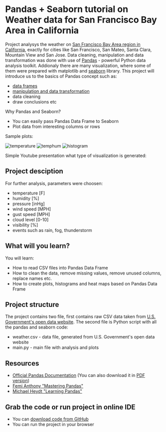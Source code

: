 # Pandas + Seaborn tutorial on Weather data for San Francisco Bay Area in California

Project analysys the weather on [San Francisco Bay Area region in California](https://en.wikipedia.org/wiki/San_Francisco_Bay_Area), exactly for cities like San Francisco, San Mateo, Santa Clara, Mountain View and San Jose.
Data cleaning, manipulation and data transformation was done with use of [Pandas](http://pandas.pydata.org/) - powerful Python data analysis toolkit. 
Addionaly there are many visualization, where some of them were prepared with matplotlib and [seaborn](https://seaborn.pydata.org/) library.
This project will introduce us to the basics of Pandas concept such as: 
* [data frames](http://pandas.pydata.org/pandas-docs/stable/generated/pandas.DataFrame.html)
* [manipulation and data transformation](https://www.analyticsvidhya.com/blog/2016/01/12-pandas-techniques-python-data-manipulation/)
* data cleaning 
* draw conclusions etc

Why Pandas and Seaborn?
+ You can easily pass Pandas Data Frame to Seaborn
+ Plot data from interesting columns or rows

Sample plots:

![temperature](https://user-images.githubusercontent.com/11740059/27057008-8975a544-4fca-11e7-8f7c-33091ed7f21e.jpg)
![temphum](https://user-images.githubusercontent.com/11740059/27057007-896ecd6e-4fca-11e7-91b6-88b25cc4baa9.jpg)
![histogram](https://user-images.githubusercontent.com/11740059/27057006-89682f5e-4fca-11e7-983c-3c792115946b.jpg)

Simple Youtube presentation what type of visualization is generated:



## Project desciption

For further analysis, parameters were choosen:
* temperature [F]
* humidity [%]
* pressure [inHg]
* wind speed [MPH]
* gust speed [MPH]
* cloud level [0-10]
* visibility [%]
* events such as rain, fog, thunderstorm

## What will you learn?


You will learn:

* How to read CSV files into Pandas Data Frame
* How to clean the data, remove missing values, remove unused columns, replace names etc.
* How to create plots, histograms and heat maps based on Pandas Data Frame

## Project structure

The project contains two file, first contains raw CSV data taken from [U.S. Government's open data website](https://www.data.gov/). 
The second file is Python script with all the pandas and seaborn code:
* weather.csv - data file, generated from U.S. Government's open data website
* main.py - main file with analysis and plots

## Resources

* [Official Pandas Documentation](http://pandas.pydata.org/pandas-docs/stable/)
 (You can also download it in [PDF version](http://pandas.pydata.org/pandas-docs/stable/pandas.pdf))
* [Femi Anthony "Mastering Pandas"](https://www.packtpub.com/big-data-and-business-intelligence/mastering-pandas)
* [Michael Heydt "Learning Pandas"](https://www.amazon.com/Learning-Pandas-Python-Discovery-Analysis/dp/1783985127)

## Grab the code or run project in online IDE
* You can [download code from GitHub](https://github.com/simongeek/PandasDA)
* You can run the project in your browser

